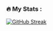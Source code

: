 ### :fire: My Stats :
[![GitHub Streak](https://streak-stats.demolab.com/?user=dashaBobrovad&theme=dark)](https://git.io/streak-stats)
